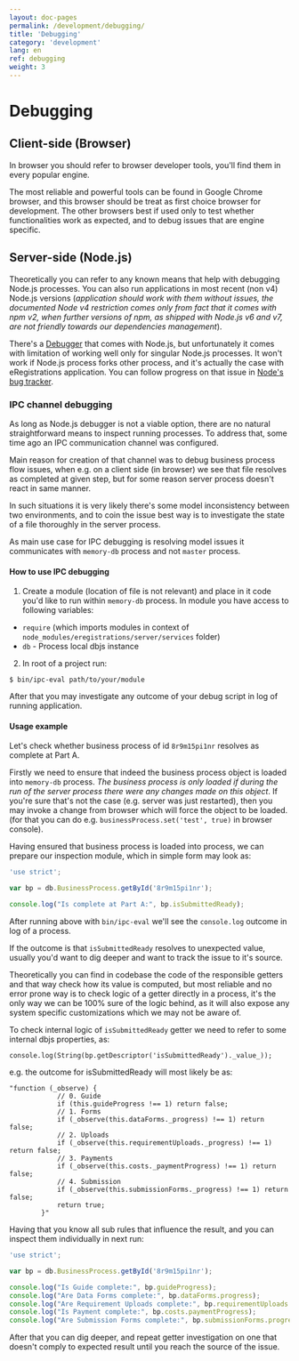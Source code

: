 ```yaml
---
layout: doc-pages
permalink: /development/debugging/
title: 'Debugging'
category: 'development'
lang: en
ref: debugging
weight: 3
---
```


# Debugging

## Client-side (Browser)

In browser you should refer to browser developer tools, you'll find them in every popular engine.

The most reliable and powerful tools can be found in Google Chrome browser, and this browser should be treat as first choice browser for development. The other browsers best if used only to test whether functionalities work as expected, and to debug issues that are engine specific.

## Server-side (Node.js)

Theoretically you can refer to any known means that help with debugging Node.js processes. You can also run applications in most recent (non v4) Node.js versions (_application should work with them without issues, the documented Node v4 restriction comes only from fact that it comes with npm v2, when further versions of npm, as shipped with Node.js v6 and v7, are not friendly towards our dependencies management_).

There's a [Debugger](https://nodejs.org/api/debugger.html) that comes with Node.js, but unfortunately it comes with limitation of working well only for singular Node.js processes.
It won't work if Node.js process forks other process, and it's actually the case with eRegistrations application. You can follow progress on that issue in [Node's bug tracker](https://github.com/nodejs/node/issues/9435).

### IPC channel debugging

As long as Node.js debugger is not a viable option, there are no natural straightforward means to inspect running processes. To address that, some time ago an IPC communication channel was configured.

Main reason for creation of that channel was to debug business process flow issues, when e.g. on a client side (in browser) we see that file resolves as completed at given step, but for some reason server process  doesn't react in same manner.

In such situations it is very likely there's some model inconsistency between two environments, and to coin the issue best way is to investigate the state of a file thoroughly in the server process.

As main use case for IPC debugging is resolving model issues it communicates with `memory-db` process and not `master` process.

#### How to use IPC debugging

1. Create a module (location of file is not relevant) and place in it code you'd like to run within `memory-db` process.
In module you have access to following variables:
- `require` (which imports modules in context of `node_modules/eregistrations/server/services` folder)
- `db` - Process local dbjs instance

2. In root of a project run:

```
$ bin/ipc-eval path/to/your/module
```

After that you may investigate any outcome of your debug script in log of running application.

#### Usage example

Let's check whether business process of id `8r9m15pi1nr` resolves as complete at Part A.

Firstly we need to ensure that indeed the business process object is loaded into `memory-db` process.
_The business process is only loaded if during the run of the server process there were any changes made on this object_. If you're sure that's not the case (e.g. server was just restarted), then you may invoke a change from browser which will force the object to be loaded. (for that you can do e.g.  `businessProcess.set('test', true)` in browser console).

Having ensured that business process is loaded into process, we can prepare our inspection module, which in simple form may look as:

```javascript
'use strict';

var bp = db.BusinessProcess.getById('8r9m15pi1nr');

console.log("Is complete at Part A:", bp.isSubmittedReady);
```

After running above with `bin/ipc-eval` we'll see the `console.log` outcome in log of a process.

If the outcome is that `isSubmittedReady` resolves to unexpected value, usually you'd want to dig deeper and want to track the issue to it's source.

Theoretically you can find in codebase the code of the responsible getters and that way check how its value is computed, but most reliable and no error prone way is to check logic of a getter directly in a process, it's the only way we can be 100% sure of the logic behind, as it will also expose any system specific customizations which we may not be aware of.

To check internal logic of `isSubmittedReady` getter we need to refer to some internal dbjs properties, as:

```
console.log(String(bp.getDescriptor('isSubmittedReady')._value_));
```

e.g. the outcome for isSubmittedReady will most likely be as:

```
"function (_observe) {
			// 0. Guide
			if (this.guideProgress !== 1) return false;
			// 1. Forms
			if (_observe(this.dataForms._progress) !== 1) return false;
			// 2. Uploads
			if (_observe(this.requirementUploads._progress) !== 1) return false;
			// 3. Payments
			if (_observe(this.costs._paymentProgress) !== 1) return false;
			// 4. Submission
			if (_observe(this.submissionForms._progress) !== 1) return false;
			return true;
		}"
```

Having that you know all sub rules that influence the result, and you can inspect them individually in next run:

```javascript
'use strict';

var bp = db.BusinessProcess.getById('8r9m15pi1nr');

console.log("Is Guide complete:", bp.guideProgress);
console.log("Are Data Forms complete:", bp.dataForms.progress);
console.log("Are Requirement Uploads complete:", bp.requirementUploads.progress);
console.log("Is Payment complete:", bp.costs.paymentProgress);
console.log("Are Submission Forms complete:", bp.submissionForms.progress);
```

After that you can dig deeper, and repeat getter investigation on one that doesn't comply to expected result until you reach the source of the issue.
